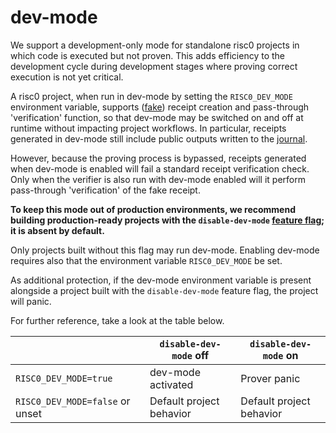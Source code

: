 # dev-mode

We support a development-only mode for standalone risc0 projects in which code
is executed but not proven. This adds efficiency to the development cycle during
development stages where proving correct execution is not yet critical.

A risc0 project, when run in dev-mode by setting the `RISC0_DEV_MODE`
environment variable, supports ([fake]) receipt creation and pass-through
'verification' function, so that dev-mode may be switched on and off at runtime
without impacting project workflows. In particular, receipts generated in
dev-mode still include public outputs written to the [journal].

However, because the proving process is bypassed, receipts generated when
dev-mode is enabled will fail a standard receipt verification check. Only when
the verifier is also run with dev-mode enabled will it perform pass-through
'verification' of the fake receipt.

**To keep this mode out of production environments, we recommend building
production-ready projects with the `disable-dev-mode` [feature flag]; it is
absent by default.**

Only projects built without this flag may run dev-mode. Enabling dev-mode
requires also that the environment variable `RISC0_DEV_MODE` be set.

As additional protection, if the dev-mode environment variable is present
alongside a project built with the `disable-dev-mode` feature flag, the project
will panic.

For further reference, take a look at the table below.

|                                 | `disable-dev-mode` off   | `disable-dev-mode` on    |
| ------------------------------- | ------------------------ | ------------------------ |
| `RISC0_DEV_MODE=true`           | dev-mode activated       | Prover panic             |
| `RISC0_DEV_MODE=false` or unset | Default project behavior | Default project behavior |

[fake]: https://docs.rs/risc0-zkvm/1.3/risc0_zkvm/enum.InnerReceipt.html#variant.Fake
[feature flag]: https://github.com/risc0/risc0#feature-flags
[journal]: /terminology#journal
